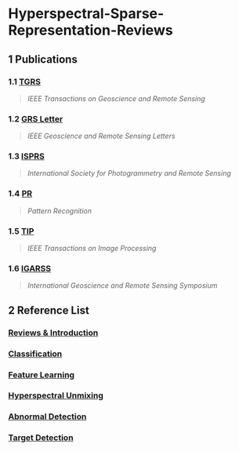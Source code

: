 # **Hyperspectral-Sparse-Representation-Reviews**

## 1 Publications
### 1.1 [TGRS](https://ieeexplore.ieee.org/xpl/RecentIssue.jsp?punumber=36)
  > *IEEE Transactions on Geoscience and Remote Sensing*
### 1.2 [GRS Letter](https://ieeexplore.ieee.org/xpl/RecentIssue.jsp?punumber=8859)
  > *IEEE Geoscience and Remote Sensing Letters*
### 1.3 [ISPRS](http://www.isprs.org/)
  > *International Society for Photogrammetry and Remote Sensing*
### 1.4 [PR](https://www.journals.elsevier.com/pattern-recognition)
  > *Pattern Recognition*
### 1.5 [TIP](https://ieeexplore.ieee.org/xpl/RecentIssue.jsp?punumber=83)
  > *IEEE Transactions on Image Processing*
### 1.6 [IGARSS](http://www.grss-ieee.org/conferences/future-igarss/)
  > *International Geoscience and Remote Sensing Symposium*

## 2 Reference List
### [Reviews & Introduction](Lists\Reviews_Introduction.md)
### [Classification](Lists\Classification.md)
### [Feature Learning](Lists\Feature_Learning.md)
### [Hyperspectral Unmixing](Lists\Hyperspectral_Unmixing.md)
### [Abnormal Detection](Lists\Abnormal_Detection.md)
### [Target Detection](Lists\Target_Detection.md)
